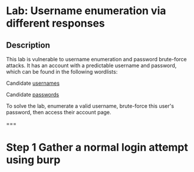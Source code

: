 # Lab: Username enumeration via different responses

## Description

 This lab is vulnerable to username enumeration and password brute-force attacks. It has an account with a predictable username and password, which can be found in the following wordlists:
 
 
 Candidate [usernames](https://github.com/hermh4cks/Write-ups/blob/main/Portswigger/2.authentication/usernames)
 
 Candidate [passwords](https://github.com/hermh4cks/Write-ups/blob/main/Portswigger/2.authentication/passwords)

To solve the lab, enumerate a valid username, brute-force this user's password, then access their account page.

===
# Step 1 Gather a normal login attempt using burp

